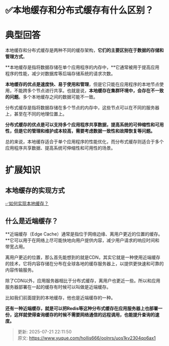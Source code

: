 # ✅本地缓存和分布式缓存有什么区别？

# 典型回答


本地缓存和分布式缓存是两种不同的缓存架构，**它们的主要区别在于数据的存储和管理方式**。



**本地缓存是指将数据存储在单个应用程序的内存中，**它通常被用于提高应用程序的性能，减少对数据库等后端存储系统的请求次数。



**本地缓存的优点是速度快、易于使用和管理**，但是它只能在应用程序的本地节点使用，不能跨多个节点进行共享。也就是说，**本地缓存在集群环境中，会存在不一致的问题**。多个本地缓存之间的数据可能不一致。



分布式缓存是指将数据存储在多个节点的内存中，这些节点可以在不同的服务器上，甚至在不同的地理位置上。



**分布式缓存的优点是可以支持多个应用程序共享数据，提高系统的可伸缩性和可用性，但是它的管理和维护成本较高，需要考虑数据一致性和故障恢复等问题。**



总的来说，本地缓存适合于单个应用程序的性能优化，而分布式缓存则适合于多个应用程序共享数据、提高系统可伸缩性和可用性的场景。



# 扩展知识
## 本地缓存的实现方式


[✅如何实现本地缓存？](https://www.yuque.com/hollis666/oolnrs/iy5loh8gvzlqolxo)



## 什么是近端缓存？


**近端缓存（Edge Cache）通常是指位于网络边缘、离用户更近的位置的缓存。**它可以用于在网络上尽可能快地向用户提供内容，减少用户请求的响应时间和带宽占用。



离用户更近的位置，那么首先能想到的就是CDN，其实它就是一种使用近端缓存的技术，它将内容存储在分布在全球各地的缓存服务器上，以提供更快速和可靠的内容传输服务。



除了CDN以外，应用服务器相比于分布式缓存，离用户也更近一些。所以和应用服务器部署在一起的缓存有时候可以叫做是近端缓存。



比如我们前面提到的本地缓存，他也是近端缓存的一种。



**还有一种近端缓存，就是可以把Redis等这种分布式缓存在应用服务器上也部署一份，这样就使得查询缓存的时候不需要网络通信的远程调用，也能提升查询的速度。**



> 更新: 2025-07-21 22:11:50  
> 原文: <https://www.yuque.com/hollis666/oolnrs/uos1kv2304qo6ax1>
